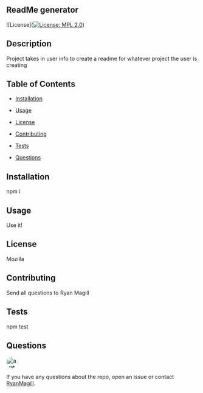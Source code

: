 
 ##  ReadMe generator
 ![License]([![License: MPL 2.0](https://img.shields.io/badge/License-MPL%202.0-brightgreen.svg)](https://opensource.org/licenses/MPL-2.0))
 ## Description
  Project takes in user info to create a readme for whatever project the user is creating
 
 ## Table of Contents 
 
 
 * [Installation](#installation)
 
 * [Usage](#usage)
 
 * [License](#license)
 
 * [Contributing](#contributing)
 
 * [Tests](#tests)
 
 * [Questions](#questions)
 
 ## Installation
 npm i
 
 ## Usage
 Use it!
 
 
 ## License
 Mozilla
 ## Contributing
 Send all questions to Ryan Magill
 
 
 ## Tests
 npm test
 
 
 ## Questions
 
 <img src="https://avatars2.githubusercontent.com/u/4615617?v=4" alt="avatar" style="border-radius: 16px" width="30" />
 
 If you have any questions about the repo, open an issue or contact [RyanMagill](https://github.com/RyanMagill).
 